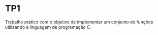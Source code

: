 # TP1
Trabalho prático com o objetivo de implementar um conjunto de funções utilizando a linguagem de programação C.
